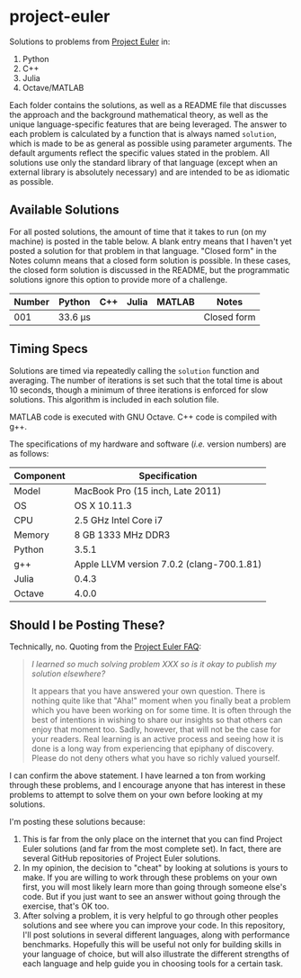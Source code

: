 # project-euler
Solutions to problems from [Project Euler](https://projecteuler.net/) in:
1. Python
2. C++
3. Julia
4. Octave/MATLAB

Each folder contains the solutions, as well as a README file that discusses the approach and the background mathematical theory, as well as the unique language-specific features that are being leveraged. The answer to each problem is calculated by a function that is always named `solution`, which is made to be as general as possible using parameter arguments. The default arguments reflect the specific values stated in the problem. All solutions use only the standard library of that language (except when an external library is absolutely necessary) and are intended to be as idiomatic as possible.

## Available Solutions

For all posted solutions, the amount of time that it takes to run (on my machine) is posted in the table below. A blank entry means that I haven't yet posted a solution for that problem in that language. "Closed form" in the Notes column means that a closed form solution is possible. In these cases, the closed form solution is discussed in the README, but the programmatic solutions ignore this option to provide more of a challenge.

|Number|Python|C++|Julia|MATLAB|Notes|
|---|---|---|---|---|---|
|001|33.6 µs||||Closed form|

## Timing Specs

Solutions are timed via repeatedly calling the `solution` function and averaging. The number of iterations is set such that the total time is about 10 seconds, though a minimum of three iterations is enforced for slow solutions. This algorithm is included in each solution file.

MATLAB code is executed with GNU Octave. C++ code is compiled with g++.

The specifications of my hardware and software (*i.e.* version numbers) are as follows:

|Component|Specification|
|---|---|
|Model|MacBook Pro (15 inch, Late 2011)|
|OS|OS X 10.11.3|
|CPU|2.5 GHz Intel Core i7|
|Memory|8 GB 1333 MHz DDR3|
|Python|3.5.1|
|g++|Apple LLVM version 7.0.2 (clang-700.1.81)|
|Julia|0.4.3|
|Octave|4.0.0|



## Should I be Posting These?
Technically, no. Quoting from the [Project Euler FAQ](https://projecteuler.net/):

> *I learned so much solving problem XXX so is it okay to publish my solution elsewhere?*
>
> It appears that you have answered your own question. There is nothing quite like that "Aha!" moment when you finally beat a problem which you have been working on for some time. It is often through the best of intentions in wishing to share our insights so that others can enjoy that moment too. Sadly, however, that will not be the case for your readers. Real learning is an active process and seeing how it is done is a long way from experiencing that epiphany of discovery. Please do not deny others what you have so richly valued yourself.

I can confirm the above statement. I have learned a ton from working through these problems, and I encourage anyone that has interest in these problems to attempt to solve them on your own before looking at my solutions.

I'm posting these solutions because:
1. This is far from the only place on the internet that you can find Project Euler solutions (and far from the most complete set). In fact, there are several GitHub repositories of Project Euler solutions.
2. In my opinion, the decision to "cheat" by looking at solutions is yours to make. If you are willing to work through these problems on your own first, you will most likely learn more than going through someone else's code. But if you just want to see an answer without going through the exercise, that's OK too.
3. After solving a problem, it is very helpful to go through other peoples solutions and see where you can improve your code. In this repository, I'll post solutions in several different languages, along with performance benchmarks. Hopefully this will be useful not only for building skills in your language of choice, but will also illustrate the different strengths of each language and help guide you in choosing tools for a certain task.
